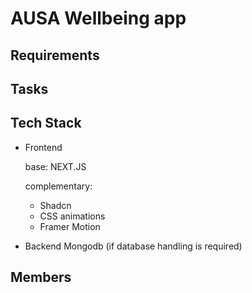 # AUSA Wellbeing app

## Requirements

## Tasks

## Tech Stack
- Frontend
  
  base: NEXT.JS
  
  complementary:
  - Shadcn
  - CSS animations
  - Framer Motion

- Backend
  Mongodb (if database handling is required)

## Members
